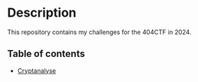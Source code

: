 # Description
This repository contains my challenges for the 404CTF in 2024.
## Table of contents
- [Cryptanalyse](crypto/README.md)